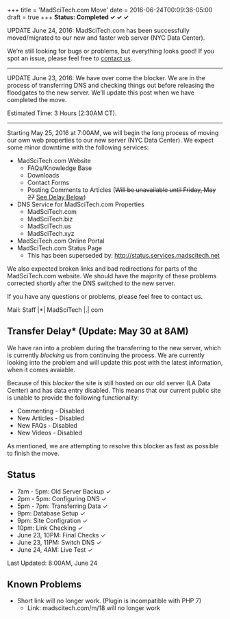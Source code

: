 +++
title = 'MadSciTech.com Move'
date = 2016-06-24T00:09:36-05:00
draft = true
+++
**Status: Completed ✓ ✓ ✓**

UPDATE June 24, 2016: MadSciTech.com has been successfully moved/migrated to our new and faster web server (NYC Data Center).

We’re still looking for bugs or problems, but everything looks good! If you spot an issue, please feel free to [contact us](https://MadSciTech.com/about/contact/).

---

UPDATE June 23, 2016: We have over come the blocker. We are in the process of transferring DNS and checking things out before releasing the floodgates to the new server. We’ll update this post when we have completed the move.

Estimated Time: 3 Hours (2:30AM CT).

---

Starting May 25, 2016 at 7:00AM, we will begin the long process of moving our own web properties to our new server (NYC Data Center). We expect some minor downtime with the following services:

 * MadSciTech.com Website
   * FAQs/Knowledge Base
   * Downloads
   * Contact Forms
   * Posting Comments to Articles (~~Will be unavailable until Friday, May 27~~ <u>See Delay Below</u>)
 * DNS Service for MadSciTech.com Properties
   * MadSciTech.com
   * MadSciTech.biz
   * MadSciTech.us
   * MadSciTech.xyz
 * MadSciTech.com Online Portal
 * MadSciTech.com Status Page
   * This has been superseded by: http://status.services.madscitech.net

We also expected broken links and bad redirections for parts of the MadSciTech.com website. We should have the majority of these problems corrected shortly after the DNS switched to the new server.

If you have any questions or problems, please feel free to contact us.

Mail: Staff |*| MadSciTech |.| com

## Transfer Delay* (Update: May 30 at 8AM)

We have ran into a problem during the transferring to the new server, which is currently _blocking_ us from continuing the process. We are currently looking into the problem and will update this post with the latest information, when it comes avaiable.

Because of this _blocker_ the site is still hosted on our old server (LA Data Center) and has data entry disabled. This means that our current public site is unable to provide the following functionality:

 * Commenting - Disabled
 * New Articles - Disabled
 * New FAQs - Disabled
 * New Videos - Disabled

As mentioned, we are attempting to resolve this blocker as fast as possible to finish the move.

## Status

 * 7am - 5pm: Old Server Backup ✓
 * 2pm - 5pm: Configuring DNS ✓
 * 5pm - 7pm: Transferring Data ✓
 * 9pm: Database Setup ✓
 * 9pm: Site Configration ✓
 * 10pm: Link Checking ✓
 * June 23, 10PM: Final Checks ✓
 * June 23, 11PM: Switch DNS ✓
 * June 24, 4AM: Live Test ✓

Last Updated: 8:00AM, June 24

## Known Problems

 * Short link will no longer work. (Plugin is incompatible with PHP 7)
   * Link: madscitech.com/m/18 will no longer work